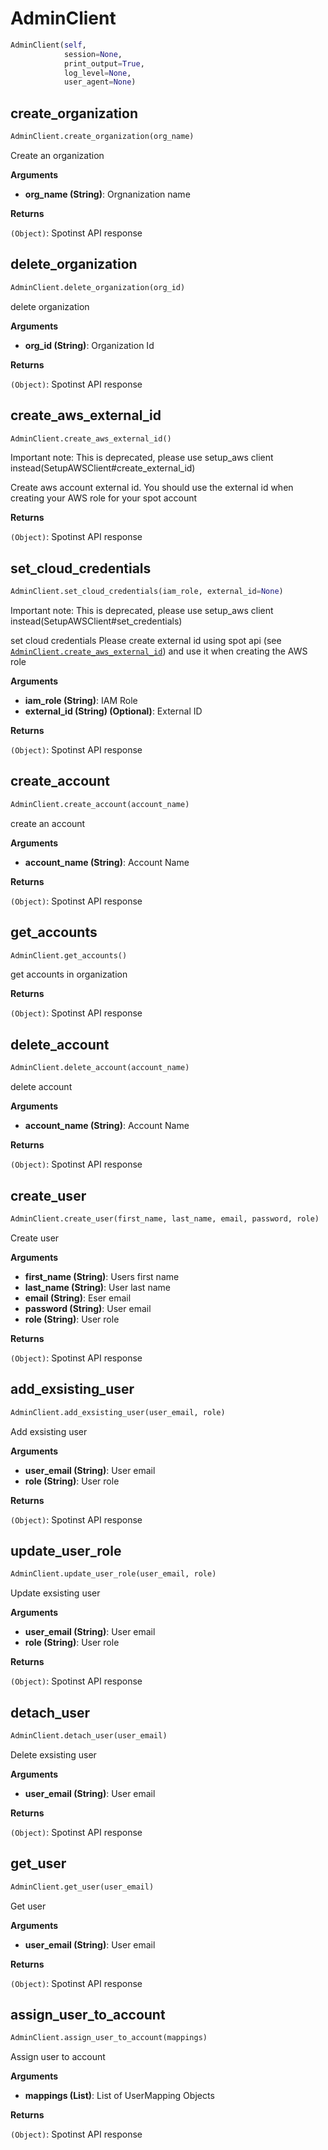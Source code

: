 <h1 id="spotinst_sdk2.clients.admin.AdminClient">AdminClient</h1>

```python
AdminClient(self,
            session=None,
            print_output=True,
            log_level=None,
            user_agent=None)
```

<h2 id="spotinst_sdk2.clients.admin.AdminClient.create_organization">create_organization</h2>

```python
AdminClient.create_organization(org_name)
```

Create an organization

__Arguments__

- __org_name (String)__: Orgnanization name

__Returns__

`(Object)`: Spotinst API response

<h2 id="spotinst_sdk2.clients.admin.AdminClient.delete_organization">delete_organization</h2>

```python
AdminClient.delete_organization(org_id)
```

delete organization

__Arguments__

- __org_id (String)__: Organization Id

__Returns__

`(Object)`: Spotinst API response

<h2 id="spotinst_sdk2.clients.admin.AdminClient.create_aws_external_id">create_aws_external_id</h2>

```python
AdminClient.create_aws_external_id()
```

Important note: This is deprecated, please use setup_aws client instead(SetupAWSClient#create_external_id)

Create aws account external id.
You should use the external id when creating your AWS role for your spot account

__Returns__

`(Object)`: Spotinst API response

<h2 id="spotinst_sdk2.clients.admin.AdminClient.set_cloud_credentials">set_cloud_credentials</h2>

```python
AdminClient.set_cloud_credentials(iam_role, external_id=None)
```

Important note: This is deprecated, please use setup_aws client instead(SetupAWSClient#set_credentials)

set cloud credentials
Please create external id using spot api (see [`AdminClient.create_aws_external_id`](#spotinst_sdk2.clients.admin.AdminClient.set_cloud_credentials.AdminClient.create_aws_external_id))
and use it when creating the AWS role

__Arguments__

- __iam_role (String)__: IAM Role
- __external_id (String) (Optional)__: External ID

__Returns__

`(Object)`: Spotinst API response

<h2 id="spotinst_sdk2.clients.admin.AdminClient.create_account">create_account</h2>

```python
AdminClient.create_account(account_name)
```

create an account

__Arguments__

- __account_name (String)__: Account Name

__Returns__

`(Object)`: Spotinst API response

<h2 id="spotinst_sdk2.clients.admin.AdminClient.get_accounts">get_accounts</h2>

```python
AdminClient.get_accounts()
```

get accounts in organization

__Returns__

`(Object)`: Spotinst API response

<h2 id="spotinst_sdk2.clients.admin.AdminClient.delete_account">delete_account</h2>

```python
AdminClient.delete_account(account_name)
```

delete account

__Arguments__

- __account_name (String)__: Account Name

__Returns__

`(Object)`: Spotinst API response

<h2 id="spotinst_sdk2.clients.admin.AdminClient.create_user">create_user</h2>

```python
AdminClient.create_user(first_name, last_name, email, password, role)
```

Create user

__Arguments__

- __first_name (String)__: Users first name
- __last_name (String)__: User last name
- __email (String)__: Eser email
- __password (String)__: User email
- __role (String)__: User role

__Returns__

`(Object)`: Spotinst API response

<h2 id="spotinst_sdk2.clients.admin.AdminClient.add_exsisting_user">add_exsisting_user</h2>

```python
AdminClient.add_exsisting_user(user_email, role)
```

Add exsisting user

__Arguments__

- __user_email (String)__: User email
- __role (String)__: User role

__Returns__

`(Object)`: Spotinst API response

<h2 id="spotinst_sdk2.clients.admin.AdminClient.update_user_role">update_user_role</h2>

```python
AdminClient.update_user_role(user_email, role)
```

Update exsisting user

__Arguments__

- __user_email (String)__: User email
- __role (String)__: User role

__Returns__

`(Object)`: Spotinst API response

<h2 id="spotinst_sdk2.clients.admin.AdminClient.detach_user">detach_user</h2>

```python
AdminClient.detach_user(user_email)
```

Delete exsisting user

__Arguments__

- __user_email (String)__: User email

__Returns__

`(Object)`: Spotinst API response

<h2 id="spotinst_sdk2.clients.admin.AdminClient.get_user">get_user</h2>

```python
AdminClient.get_user(user_email)
```

Get user

__Arguments__

- __user_email (String)__: User email

__Returns__

`(Object)`: Spotinst API response

<h2 id="spotinst_sdk2.clients.admin.AdminClient.assign_user_to_account">assign_user_to_account</h2>

```python
AdminClient.assign_user_to_account(mappings)
```

Assign user to account

__Arguments__

- __mappings (List)__: List of UserMapping Objects

__Returns__

`(Object)`: Spotinst API response

